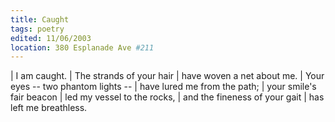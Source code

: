 ```yaml
---
title: Caught
tags: poetry
edited: 11/06/2003
location: 380 Esplanade Ave #211
---
```


| I am caught.
| The strands of your hair
| have woven a net about me.
| Your eyes -- two phantom lights --
| have lured me from the path;
| your smile's fair beacon
| led my vessel to the rocks,
| and the fineness of your gait
| has left me breathless.
